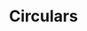 ---
title: Circulars
layout: list
description: Components specific to Webstop's Circular. I.E. Circular Items, Banner Items, Navigation etc.
---